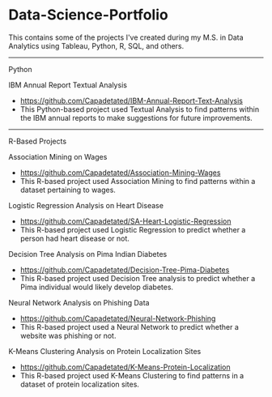# Data-Science-Portfolio
This contains some of the projects I've created during my M.S. in Data Analytics using Tableau, Python, R, SQL, and others.

_________________________________________________________
Python

IBM Annual Report Textual Analysis
* https://github.com/Capadetated/IBM-Annual-Report-Text-Analysis
* This Python-based project used Textual Analysis to find patterns within the IBM annual reports to make suggestions for future improvements.

_________________________________________________________
R-Based Projects

Association Mining on Wages
* https://github.com/Capadetated/Association-Mining-Wages
* This R-based project used Association Mining to find patterns within a dataset pertaining to wages.

Logistic Regression Analysis on Heart Disease
* https://github.com/Capadetated/SA-Heart-Logistic-Regression
* This R-based project used Logistic Regression to predict whether a person had heart disease or not.

Decision Tree Analysis on Pima Indian Diabetes
* https://github.com/Capadetated/Decision-Tree-Pima-Diabetes
* This R-based project used Decision Tree analysis to predict whether a Pima individual would likely develop diabetes.

Neural Network Analysis on Phishing Data
* https://github.com/Capadetated/Neural-Network-Phishing
* This R-based project used a Neural Network to predict whether a website was phishing or not. 

K-Means Clustering Analysis on Protein Localization Sites
* https://github.com/Capadetated/K-Means-Protein-Localization
* This R-based project used K-Means Clustering to find patterns in a dataset of protein localization sites.
